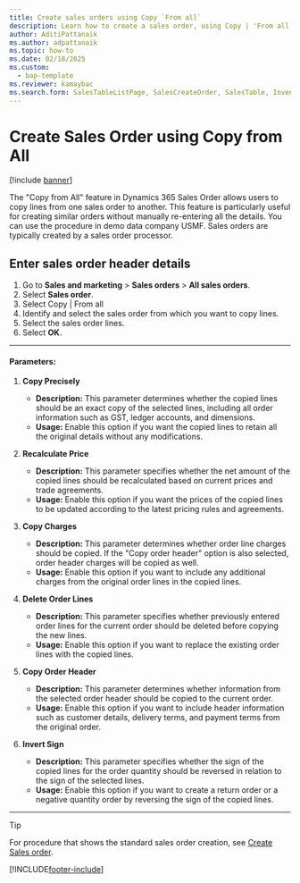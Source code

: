 ```yaml
---
title: Create sales orders using Copy `From all` 
description: Learn how to create a sales order, using Copy | 'From all'  and 'From journal'
author: AditiPattanaik
ms.author: adpattanaik
ms.topic: how-to
ms.date: 02/18/2025
ms.custom: 
  - bap-template
ms.reviewer: kamaybac
ms.search.form: SalesTableListPage, SalesCreateOrder, SalesTable, InventDimParmFixed, InventProductDimensionLookup, SalesTotals, SalesTableDelete, SalesTableListPagePreviewPage, SalesUpdateRemain
---
```


# Create Sales Order using Copy from All

[!include [banner](../../includes/banner.md)]

The "Copy from All" feature in Dynamics 365 Sales Order allows users to copy lines from one sales order to another. This feature is particularly useful for creating similar orders without manually re-entering all the details. 
You can use the procedure in demo data company USMF. Sales orders are typically created by a sales order processor.

## Enter sales order header details

1. Go to **Sales and marketing** \> **Sales orders** \> **All sales orders**.
2. Select **Sales order**.
3. Select Copy | From all 
4. Identify and select the sales order from which you want to copy lines.
5. Select the sales order lines.
6. Select **OK**.
---

#### **Parameters:**

1. **Copy Precisely**
   - **Description:** This parameter determines whether the copied lines should be an exact copy of the selected lines, including all order information such as GST, ledger accounts, and dimensions.
   - **Usage:** Enable this option if you want the copied lines to retain all the original details without any modifications.

2. **Recalculate Price**
   - **Description:** This parameter specifies whether the net amount of the copied lines should be recalculated based on current prices and trade agreements.
   - **Usage:** Enable this option if you want the prices of the copied lines to be updated according to the latest pricing rules and agreements.

3. **Copy Charges**
   - **Description:** This parameter determines whether order line charges should be copied. If the "Copy order header" option is also selected, order header charges will be copied as well.
   - **Usage:** Enable this option if you want to include any additional charges from the original order lines in the copied lines.

4. **Delete Order Lines**
   - **Description:** This parameter specifies whether previously entered order lines for the current order should be deleted before copying the new lines.
   - **Usage:** Enable this option if you want to replace the existing order lines with the copied lines.

5. **Copy Order Header**
   - **Description:** This parameter determines whether information from the selected order header should be copied to the current order.
   - **Usage:** Enable this option if you want to include header information such as customer details, delivery terms, and payment terms from the original order.

6. **Invert Sign**
   - **Description:** This parameter specifies whether the sign of the copied lines for the order quantity should be reversed in relation to the sign of the selected lines.
   - **Usage:** Enable this option if you want to create a return order or a negative quantity order by reversing the sign of the copied lines.

---



> [!TIP]
> For procedure that shows the standard sales order creation, see [Create Sales order](create-sales-orders.md).

[!INCLUDE[footer-include](../../../includes/footer-banner.md)]
